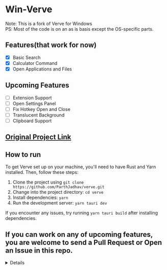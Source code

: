 # Win-Verve
Note: This is a fork of Verve for Windows <br>
PS: Most of the code is on an as is basis except the OS-specific parts.

## Features(that work for now)
 - [X] Basic Search
 - [X] Calculator Command
 - [X] Open Applications and Files

## Upcoming Features
 - [ ] Extension Support
 - [ ] Open Settings Panel
 - [ ] Fix Hotkey Open and Close
 - [ ] Translucent Background
 - [ ] Clipboard Support

## [Original Project Link](https://github.com/parthjadhav/verve)


## How to run

To get Verve set up on your machine, you'll need to have Rust and Yarn installed. Then, follow these steps:

1. Clone the project using `git clone https://github.com/ParthJadhav/verve.git`
2. Change into the project directory: `cd verve`
3. Install dependencies: `yarn`
4. Run the development server: `yarn tauri dev`

If you encounter any issues, try running `yarn tauri build` after installing dependencies.

## If you can work on any of upcoming features, you are welcome to send a Pull Request or Open an Issue in this repo.

<details>
![Verve App Logo](./docs/Banner-Image.png)


Verve is a lightweight and blazingly fast launcher for accessing and opening applications, files and documents. It serves as a replacement for popular tools such as Spotlight, Raycast, and Alfred, and is written in the Rust programming language using the Tauri Framework.
 
🚧 Despite being in the early stages of development, Verve is already showing great promise as a reliable and efficient tool for organizing and accessing important information on your computer. We are actively seeking contributors to help us continue improving and expanding the capabilities of Verve. If you are interested in getting involved and making a positive impact on this exciting project, we welcome your participation.

#### [📥 Download Verve](#📥-downloading)

## ⛰️ Preview

<small>If preview is not loaded, please visit here [preview gif](./docs/preview.gif).</small>

![Verve App Preview](./docs/preview.gif)
<img src="./docs/preferences.png" alt="drawing" width="620"/>

## 🚀 Features

<img src="https://user-images.githubusercontent.com/42001064/210351599-bc19bd5b-2872-4bed-80fc-b687508a6faa.png" alt="drawing" width="620"/>

## 📥 Downloading

To download Verve, visit the [releases section](https://github.com/ParthJadhav/verve/releases) of the project's repository on GitHub. There, you will find the latest version of the app available for download in the form of a DMG file. Simply click on the download link and follow the prompts to install the app on your computer.

📌 It's worth noting that the default shortcut for opening Verve is `CMD + Shift + G`, and this can be changed from the preferences section within the app. This allows you to customize the app to your specific needs and preferences, making it even more convenient and easy to use.

## 🎨 Themes

Verve theme is stored in:

`/Users/<Username>/Library/Application Support/com.parth-jadhav.verve/theme.json`

Editing the theme file will change the theme of the app. Restart the app to see the changes.

Download themes: [Themes](./docs/themes.md)

Contributions would be amazing 👆

## 💫 Upcoming Features

- Extension support [Linked Issue](https://github.com/ParthJadhav/verve/issues/13)
- Add a calculator feature that allows users to perform calculations and conversions using natural language input [Linked Issue](https://github.com/ParthJadhav/verve/issues/2)
- Add a scroll feature to display all search results [Linked Issue](https://github.com/ParthJadhav/verve/issues/3)
- Replace icons with generic extension-based icons [Linked Issue](https://github.com/ParthJadhav/verve/issues/4)
- Create a Homebrew package for easy installation [Linked Issue](https://github.com/ParthJadhav/verve/issues/5)
- Implement an algorithm to search within Preferences [Linked Issue](https://github.com/ParthJadhav/verve/issues/8)
- Allow users to change the full search path [Linked Issue](https://github.com/ParthJadhav/verve/issues/9)

## ❤️ Donations & Support

Verve is an open-source project, and we rely on the support of our community to continue developing and improving the application. Although Verve is free to use, we welcome donations from those who have found it to be a valuable tool and would like to contribute to its development.

Your donations will help us to fund development efforts and speed up the pace of progress on the project. We are committed to continuing to improve and expand the capabilities of Verve, and your support will allow us to do so more quickly and effectively.

Please note that Verve is and will always be free to use. Your donation is entirely voluntary and will not be required in order to continue using the application. However, if you are able to contribute and would like to support the development of Verve, we appreciate your generosity and support. Thank you for considering a donation.

<a href='https://ko-fi.com/S6S2HCLM7' target='_blank'><img height='36' style='border:0px;height:36px;' src='https://storage.ko-fi.com/cdn/kofi1.png?v=3' border='0' alt='Buy Me a Coffee at ko-fi.com' /></a>

Find more options on right side of this page. Or by clicking Sponsor ❤️ button on top of this page.

## 🤝 Contributing

To get Verve set up on your machine, you'll need to have Rust and Yarn installed. Then, follow these steps:

1. Clone the project using `git clone https://github.com/ParthJadhav/verve.git`
2. Change into the project directory: `cd verve`
3. Install dependencies: `yarn`
4. Run the development server: `yarn tauri dev`

If you encounter any issues, try running `yarn tauri build` after installing dependencies.

## 🛠️ Building for Production

### Adding Targets

```bash
rustup target add aarch64-apple-darwin
rustup target add x86_64-apple-darwin
```

### Building

```bash
yarn package-and-build
```

This will create a production build of the app both `aarch64` & `x86_64` systems in the `src-tauri/target` directory.

All contributions from the open-source community, individuals, and partners are welcomed. Our achievement is a result of your active participation.

Checkout [Issues section](https://github.com/ParthJadhav/verve/issues) to find out what needs to be done.

[Contributing guidelines](docs/CONTRIBUTING.md)

[Code of conduct](CODE_OF_CONDUCT.md)

## 📝 License

Verve is licensed under the GNU AFFERO GENERAL PUBLIC LICENSE. See the [LICENSE file](./LICENCE) for more information.

</details>
